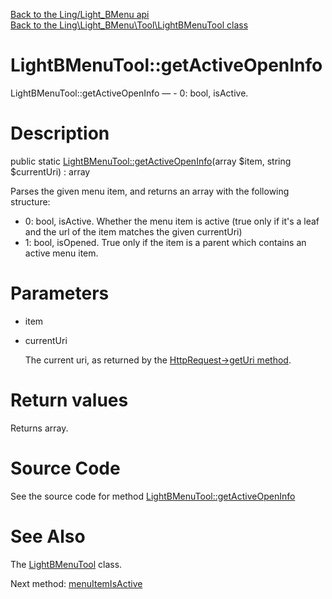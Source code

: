 [Back to the Ling/Light_BMenu api](https://github.com/lingtalfi/Light_BMenu/blob/master/doc/api/Ling/Light_BMenu.md)<br>
[Back to the Ling\Light_BMenu\Tool\LightBMenuTool class](https://github.com/lingtalfi/Light_BMenu/blob/master/doc/api/Ling/Light_BMenu/Tool/LightBMenuTool.md)


LightBMenuTool::getActiveOpenInfo
================



LightBMenuTool::getActiveOpenInfo — - 0: bool, isActive.




Description
================


public static [LightBMenuTool::getActiveOpenInfo](https://github.com/lingtalfi/Light_BMenu/blob/master/doc/api/Ling/Light_BMenu/Tool/LightBMenuTool/getActiveOpenInfo.md)(array $item, string $currentUri) : array




Parses the given menu item, and returns an array with the following structure:

- 0: bool, isActive. Whether the menu item is active (true only if it's a leaf and the url of the
     item matches the given currentUri)
- 1: bool, isOpened. True only if the item is a parent which contains an active menu item.




Parameters
================


- item

    

- currentUri

    The current uri, as returned by the [HttpRequest->getUri method](https://github.com/lingtalfi/Light/blob/master/doc/api/Ling/Light/Http/HttpRequestInterface/getUri.md).


Return values
================

Returns array.








Source Code
===========
See the source code for method [LightBMenuTool::getActiveOpenInfo](https://github.com/lingtalfi/Light_BMenu/blob/master/Tool/LightBMenuTool.php#L29-L49)


See Also
================

The [LightBMenuTool](https://github.com/lingtalfi/Light_BMenu/blob/master/doc/api/Ling/Light_BMenu/Tool/LightBMenuTool.md) class.

Next method: [menuItemIsActive](https://github.com/lingtalfi/Light_BMenu/blob/master/doc/api/Ling/Light_BMenu/Tool/LightBMenuTool/menuItemIsActive.md)<br>


